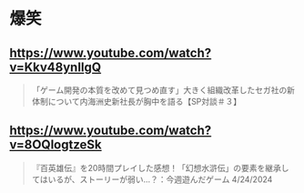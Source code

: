 # 爆笑

## https://www.youtube.com/watch?v=Kkv48ynIlgQ

> 「ゲーム開発の本質を改めて見つめ直す」大きく組織改革したセガ社の新体制について内海洲史新社長が胸中を語る【SP対談＃３】

## https://www.youtube.com/watch?v=8OQlogtzeSk

> 『百英雄伝』を20時間プレイした感想！「幻想水滸伝」の要素を継承してはいるが、ストーリーが弱い...？：今週遊んだゲーム 4/24/2024
